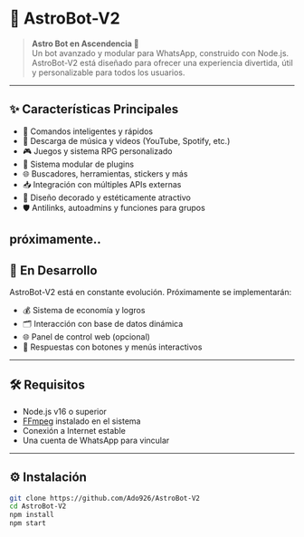 # 🌌 AstroBot-V2

> **Astro Bot en Ascendencia 🚀**  
Un bot avanzado y modular para WhatsApp, construido con Node.js. AstroBot-V2 está diseñado para ofrecer una experiencia divertida, útil y personalizable para todos los usuarios.

---

## ✨ Características Principales

- 🤖 Comandos inteligentes y rápidos
- 🎵 Descarga de música y videos (YouTube, Spotify, etc.)
- 🎮 Juegos y sistema RPG personalizado
- 🧩 Sistema modular de plugins
- 🌐 Buscadores, herramientas, stickers y más
- 📥 Integración con múltiples APIs externas
- 🎨 Diseño decorado y estéticamente atractivo
- 🛡️ Antilinks, autoadmins y funciones para grupos

próximamente..
---

## 🚧 En Desarrollo

AstroBot-V2 está en constante evolución. Próximamente se implementarán:

- 💰 Sistema de economía y logros
- 🗂️ Interacción con base de datos dinámica
- 🌐 Panel de control web (opcional)
- 📲 Respuestas con botones y menús interactivos

---

## 🛠️ Requisitos

- Node.js v16 o superior
- [FFmpeg](https://ffmpeg.org/) instalado en el sistema
- Conexión a Internet estable
- Una cuenta de WhatsApp para vincular

---

## ⚙️ Instalación

```bash
git clone https://github.com/Ado926/AstroBot-V2
cd AstroBot-V2
npm install
npm start
